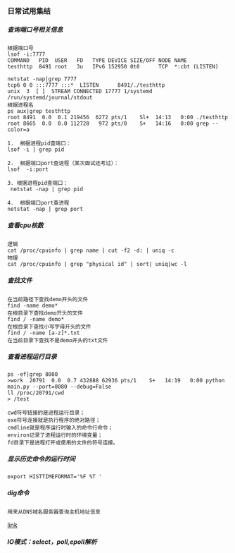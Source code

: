 ### 日常试用集结

##### **查询端口号相关信息**

~~~shell
根据端口号
lsof -i:7777
COMMAND   PID  USER   FD   TYPE DEVICE SIZE/OFF NODE NAME
testhttp  8491 root   3u   IPv6 152950 0t0      TCP  *:cbt (LISTEN)

netstat -nap|grep 7777
tcp6 0 0 :::7777 :::*  LISTEN      8491/./testhttp     
unix  3  [ ]  STREAM CONNECTED 17777 1/systemd  /run/systemd/journal/stdout
根据进程名
ps aux|grep testhttp
root 8491  0.0  0.1 219456  6272 pts/1    Sl+  14:13   0:00 ./testhttp
root 8665  0.0  0.0 112728   972 pts/0    S+   14:16   0:00 grep --color=a

1.  根据进程pid查端口：
lsof -i | grep pid

2.  根据端口port查进程（某次面试还考过）：
lsof  -i:port     

3. 根据进程pid查端口：
 netstat -nap | grep pid

4.  根据端口port查进程
netstat -nap | grep port
~~~

##### **查看cpu核数**

~~~shell
逻辑
cat /proc/cpuinfo | grep name | cut -f2 -d: | uniq -c
物理
cat /proc/cpuinfo | grep "physical id" | sort| uniq|wc -l
~~~

##### **查找文件**

~~~shell
在当前路径下查找demo开头的文件
find -name demo*
在根目录下查找demo开头的文件
find / -name demo*
在根目录下查找小写字母开头的文件
find / -name [a-z]*.txt
在当前目录下查找不是demo开头的txt文件
~~~

##### **查看进程运行目录**

~~~shell
ps -ef|grep 8080
>work  20791  0.0  0.7 432888 62936 pts/1    S+   14:19   0:00 python main.py --port=8080 --debug=False
ll /proc/20791/cwd
> /test

cwd符号链接的是进程运行目录；
exe符号连接就是执行程序的绝对路径；
cmdline就是程序运行时输入的命令行命令；
environ记录了进程运行时的环境变量；
fd目录下是进程打开或使用的文件的符号连接。
~~~

##### **显示历史命令的运行时间**

~~~shell
export HISTTIMEFORMAT='%F %T '
~~~

##### dig命令

~~~shell
用来从DNS域名服务器查询主机地址信息
~~~

[link](https://www.cnblogs.com/sparkdev/p/7777871.html)

##### **IO模式：select，poll,epoll解析**

